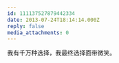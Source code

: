 ```yaml
---
id: 111137527879442334
date: 2013-07-24T18:14:14.000Z
reply: false
media_attachments: 0
---
```


我有千万种选择，我最终选择面带微笑。

